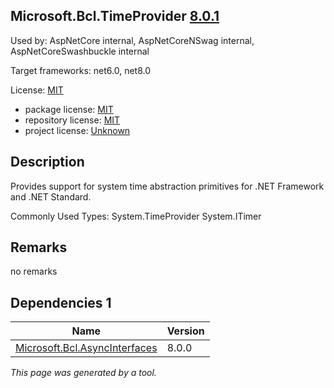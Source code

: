 Microsoft.Bcl.TimeProvider [8.0.1](https://www.nuget.org/packages/Microsoft.Bcl.TimeProvider/8.0.1)
--------------------

Used by: AspNetCore internal, AspNetCoreNSwag internal, AspNetCoreSwashbuckle internal

Target frameworks: net6.0, net8.0

License: [MIT](../../../../licenses/mit) 

- package license: [MIT](https://licenses.nuget.org/MIT) 
- repository license: [MIT](https://github.com/dotnet/runtime) 
- project license: [Unknown](https://dot.net/) 

Description
-----------
Provides support for system time abstraction primitives for .NET Framework and .NET Standard.

Commonly Used Types:
System.TimeProvider
System.ITimer

Remarks
-----------
no remarks


Dependencies 1
-----------

|Name|Version|
|----------|:----|
|[Microsoft.Bcl.AsyncInterfaces](../../../../packages/nuget.org/microsoft.bcl.asyncinterfaces/8.0.0)|8.0.0|

*This page was generated by a tool.*
